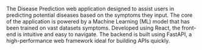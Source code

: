 The Disease Prediction web application designed to assist users in predicting potential diseases based on the symptoms they input. The core of the application is powered by a Machine Learning (ML) model that has been trained on vast datasets symptoms. Developed using React, the front-end is intuitive and easy to navigate. The backend is built using FastAPI, a high-performance web framework ideal for building APIs quickly.
